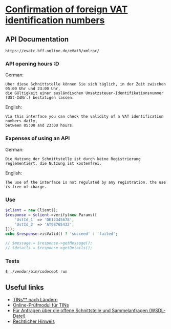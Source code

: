 # [Confirmation of foreign VAT identification numbers](http://www.bzst.de)

## API Documentation

```
https://evatr.bff-online.de/eVatR/xmlrpc/
```

### API opening hours :D

German:
```
Über diese Schnittstelle können Sie sich täglich, in der Zeit zwischen 05:00 Uhr und 23:00 Uhr,
die Gültigkeit einer ausländischen Umsatzsteuer-Identifikationsnummer (USt-IdNr.) bestätigen lassen.
```

English:
```
Via this interface you can check the validity of a VAT identification numbers daily,
between 05:00 and 23:00 hours.
```

### Expenses of using an API

German:
```
Die Nutzung der Schnittstelle ist durch keine Registrierung reglementiert, die Nutzung ist kostenfrei.
```

English:
```
The use of the interface is not regulated by any registration, the use is free of charge.
```

### Use

```php
$client = new Client();
$response = $client->verify(new Params([
    'UstId_1' => 'DE12345678',
    'UstId_2' => 'AT98765432',
]));
echo $response->isValid() ? 'succeed' : 'failed';

// $message = $response->getMessage();
// $details = $response->getDetails();
```

### Tests

`$ ./vendor/bin/codecept run`

## Useful links

* [TINs** nach Ländern](https://ec.europa.eu/taxation_customs/tin/tinByCountry.html?locale=de)
* [Online-Prüfmodul für TINs](https://ec.europa.eu/taxation_customs/tin/tinRequest.html?locale=de)
* [Für Anfragen über die offene Schnittstelle und Sammelanfragen (WSDL-Datei)](https://ec.europa.eu/taxation_customs/tin/checkTinService.wsdl)
* [Rechtlicher Hinweis](https://ec.europa.eu/taxation_customs/tin/legalNotice.html)

